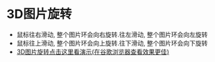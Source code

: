 # 3D图片旋转
* 鼠标往右滑动, 整个图片环会向右旋转.往左滑动, 整个图片环会向左旋转
* 鼠标往上滑动, 整个图片环会向上旋转.往下滑动, 整个图片环会向下旋转
* [3D图片旋转点击这里看演示(在谷歌浏览器查看效果更佳)](https://373475582.github.io/3Drotate/index.html)
